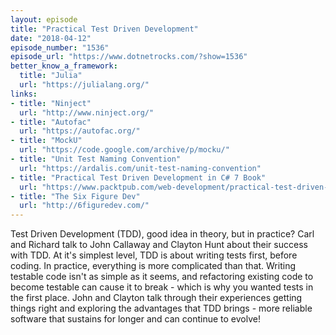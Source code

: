 ```yaml
---
layout: episode
title: "Practical Test Driven Development"
date: "2018-04-12"
episode_number: "1536"
episode_url: "https://www.dotnetrocks.com/?show=1536"
better_know_a_framework:
  title: "Julia"
  url: "https://julialang.org/"
links:
- title: "Ninject"
  url: "http://www.ninject.org/"
- title: "Autofac"
  url: "https://autofac.org/"
- title: "MockU"
  url: "https://code.google.com/archive/p/mocku/"
- title: "Unit Test Naming Convention"
  url: "https://ardalis.com/unit-test-naming-convention"
- title: "Practical Test Driven Development in C# 7 Book"
  url: "https://www.packtpub.com/web-development/practical-test-driven-development-using-c-7"
- title: "The Six Figure Dev"
  url: "http://6figuredev.com/"
---
```


Test Driven Development (TDD), good idea in theory, but in practice? Carl and Richard talk to John Callaway and Clayton Hunt about their success with TDD. At it's simplest level, TDD is about writing tests first, before coding. In practice, everything is more complicated than that. Writing testable code isn't as simple as it seems, and refactoring existing code to become testable can cause it to break - which is why you wanted tests in the first place. John and Clayton talk through their experiences getting things right and exploring the advantages that TDD brings - more reliable software that sustains for longer and can continue to evolve!
